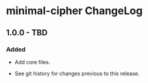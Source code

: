 # minimal-cipher ChangeLog

## 1.0.0 - TBD

### Added
- Add core files.

- See git history for changes previous to this release.
